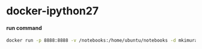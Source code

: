 # docker-ipython27

#### run command

```bash
docker run -p 8888:8888 -v /notebooks:/home/ubuntu/notebooks -d mkimura3/docker-ipython27:1.0
```

